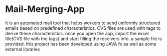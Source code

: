 # Mail-Merging-App
It is an automated mail tool that helps workers to send uniformly structured emails based on predefined characteristics. CVS files are used with tags to derive these characteristics. once you open the app, import the excel file(CVS file with the tags) and start filling the receivers info. a sample file is provided. this project has been developed using JAVA fx as well as some external libraries
